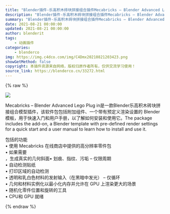 ```yaml
---
title: "Blender插件-乐高积木砖块拼接组合插件Mecabricks – Blender Advanced Lego Plug in"
description: "Blender插件-乐高积木砖块拼接组合插件Mecabricks – Blender Advanced Lego Plug in"
summary: "Blender插件-乐高积木砖块拼接组合插件Mecabricks – Blender Advanced Lego Plug in"
date: 2021-08-21 00:00:00
updated: 2021-08-21 00:00:00
author: blenderit
tags: 
    - 动画插件
categories:
    - blenderco
img: https://img.c4dco.com/img/C4Dmx20210821203423.png
showGetMethod: false
copyright: 本插件资源来自网络，版权归原作者所有，仅供交流学习使用！
source_link: https://blenderco.cn/33272.html
---
```


{% raw %}
<p><img class="aligncenter" src="https://img.c4dco.com/img/C4Dmx20210821203423.png"></p><p>Mecabricks – Blender Advanced Lego Plug in是一款Blender乐高积木砖块拼接组合模型插件，该软件包包括附加组件、一个带有预定义渲染设置的 Blender 模板，用于快速入门和用户手册，以了解如何安装和使用它。The package includes the add-on, a Blender template with pre-defined render settings for a quick start and a user manual to learn how to install and use it.</p><p>包括的功能<br>
• 使用 Mecabricks 在线商店中提供的高分辨率零件包<br>
• 如果需要<br>
，生成真实的几何斜面• 划痕、指纹、污垢 – 仅限周期<br>
• 自动检测贴纸<br>
• 打印区域的自动检测<br>
• 透明和乳白色材料的发射输入（在黑暗中发光） – 仅循环<br>
• 几何和材料实例化以最小化内存并允许在 GPU 上渲染更大的场景<br>
• 随机化零件位置和旋转的工具<br>
• CPU和 GPU 就绪</p>
<div style="display: none">blenderco</div>
{% endraw %}